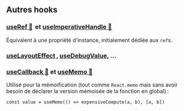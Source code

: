 ## Autres hooks

### [useRef 👷](https://reactjs.org/docs/hooks-reference.html#useref)  et [useImperativeHandle 👷](https://reactjs.org/docs/hooks-reference.html#useimperativehandle) 

Équivalent à une propriété d'instance, initialement dédiée aux `ref`s.

### [useLayoutEffect](https://reactjs.org/docs/hooks-reference.html#uselayouteffect) , [useDebugValue](https://reactjs.org/docs/hooks-reference.html#usedebugvalue), …


### [useCallback 👷](https://reactjs.org/docs/hooks-reference.html#usecallback) et [useMemo 👷](https://reactjs.org/docs/hooks-reference.html#usememo)

Utilisé pour la mémoification (tout comme `React.memo` mais sans avoir besoin de déclarer la version mémoisée de la fonction en global) :

    const value = useMemo(() => expensiveCompute(a, b), [a, b])